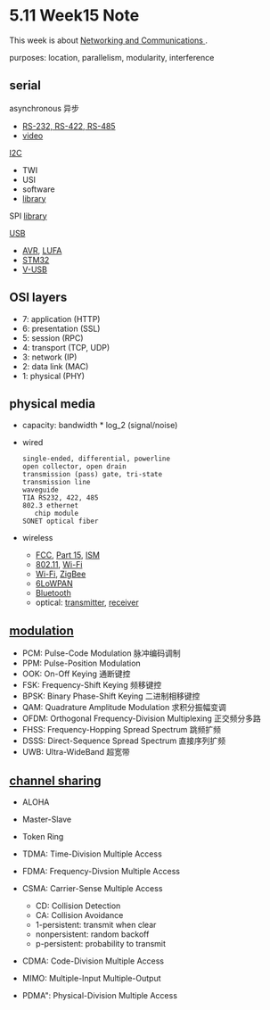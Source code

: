 # 5.11 Week15 Note

This week is about [Networking and Communications
](http://academy.cba.mit.edu/classes/networking_communications/index.html).


purposes: location, parallelism, modularity, interference

## serial

asynchronous 异步

- [RS-232, RS-422, RS-485](http://www.maxim-ic.com/app-notes/index.mvp/id/723)
- [video](http://academy.cba.mit.edu/classes/networking_communications/bus/bus.mp4)


[I2C](http://www.nxp.com/documents/user_manual/UM10204.pdf)

- TWI
- USI
- software
- [library](http://arduino.cc/en/reference/wire)

SPI [library](http://arduino.cc/en/Reference/SPI)

[USB](http://www.usb.org/)

- [AVR](http://www.atmel.com/Images/doc8360.pdf), [LUFA](http://www.fourwalledcubicle.com/LUFA.php)
- [STM32](http://www.st.com/st-web-ui/static/active/en/resource/technical/document/user_manual/CD00158241.pdf)
- [V-USB](http://www.obdev.at/products/vusb/index.html)

## OSI layers

* 7: application (HTTP)
* 6: presentation (SSL)
* 5: session (RPC)
* 4: transport (TCP, UDP)
* 3: network (IP)
* 2: data link (MAC)
* 1: physical (PHY) 

## physical media

- capacity: bandwidth * log_2 (signal/noise)
- wired

      single-ended, differential, powerline
      open collector, open drain
      transmission (pass) gate, tri-state
      transmission line
      waveguide
      TIA RS232, 422, 485
      802.3 ethernet
         chip module
      SONET optical fiber
- wireless

	+ [FCC](http://www.fcc.gov/), [Part 15](http://www.ecfr.gov/cgi-bin/text-idx?c=ecfr&sid=896fdfef3883114171de384cf10702ce&rgn=div5&view=text&node=47:1.0.1.1.16&idno=47), [ISM](http://www.fcc.gov/Bureaus/OPP/working_papers/oppwp38chart.pdf)
	+ [802.11](http://www.ieee802.org/11/), [Wi-Fi](http://www.wi-fi.org/)
	+ [Wi-Fi](http://www.wi-fi.org/), [ZigBee](http://www.zigbee.org/)
	+ [6LoWPAN](http://www.ietf.org/dyn/wg/charter/6lowpan-charter.html)
	+ [Bluetooth](http://www.bluetooth.com/)
	+ optical: [transmitter](http://www.atmel.com/Images/doc2534.pdf), [receiver](http://www.atmel.com/Images/doc1473.pdf)
	

## [modulation](http://www.crcpress.com/product/isbn/9780849309670)

- PCM: Pulse-Code Modulation 脉冲编码调制
- PPM: Pulse-Position Modulation
- OOK: On-Off Keying 通断键控
- FSK: Frequency-Shift Keying 频移键控
- BPSK: Binary Phase-Shift Keying 二进制相移键控
- QAM: Quadrature Amplitude Modulation 求积分振幅变调
- OFDM: Orthogonal Frequency-Division Multiplexing 正交频分多路
- FHSS: Frequency-Hopping Spread Spectrum 跳频扩频
- DSSS: Direct-Sequence Spread Spectrum 直接序列扩频
- UWB:  Ultra-WideBand 超宽带

## [channel sharing](http://authors.phptr.com/tanenbaumcn4/)
* ALOHA
* Master-Slave
* Token Ring
* TDMA: Time-Division Multiple Access
* FDMA: Frequency-Divsion Multiple Access
* CSMA: Carrier-Sense Multiple Access
      
  - CD: Collision Detection
  - CA: Collision Avoidance
  - 1-persistent: transmit when clear
  - nonpersistent: random backoff
  - p-persistent: probability to transmit
  
* CDMA: Code-Division Multiple Access
* MIMO: Multiple-Input Multiple-Output
* PDMA": Physical-Division Multiple Access
